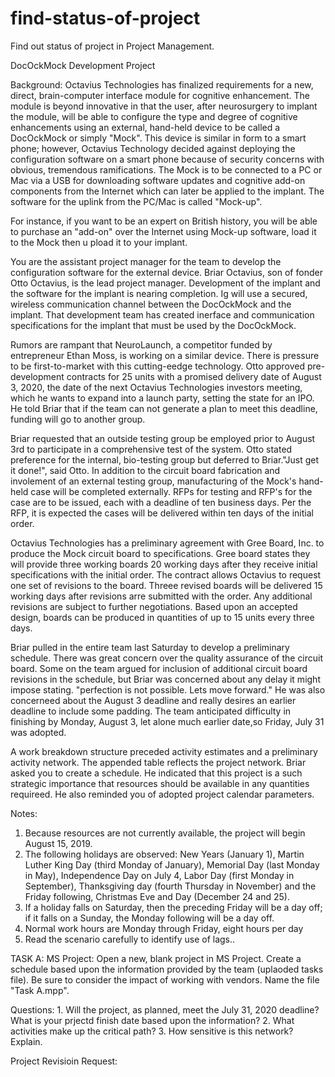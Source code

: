 # find-status-of-project
Find out status of project in Project Management.

DocOckMock Development Project

Background:
Octavius Technologies has finalized requirements for a new, direct, brain-computer interface module for cognitive enhancement. The module is beyond innovative in that the user, after neurosurgery to implant the module, will be able to configure the type and degree of cognitive enhancements using an external, hand-held device to be called a DocOckMock or simply "Mock". This device is similar in form to a smart phone; however, Octavius Technology decided against deploying the configuration software on a smart phone because of security concerns with obvious, tremendous ramifications. The Mock is to be connected to a PC or Mac via a USB for downloading software updates and cognitive add-on components from the Internet which can later be applied to the implant. The software for the uplink from the PC/Mac is called "Mock-up".

For instance, if you want to be an expert on British history, you will be able to purchase an "add-on" over the Internet using Mock-up software, load it to the Mock then u pload it to your implant.

You are the assistant project manager for the team to develop the configuration software for the external device. Briar Octavius, son of fonder Otto Octavius, is the lead project manager. Development of the implant and the software for the implant is nearing completion. Ig will use a secured, wireless communication channel between the DocOckMock and the implant. That development team has created inerface and communication specifications for the implant that must be used by the DocOckMock.

Rumors are rampant that NeuroLaunch, a competitor funded by entrepreneur Ethan Moss, is working on a similar device. There is pressure to be first-to-market with this cutting-eedge technology. Otto approved pre-development contracts for 25 units with a promised delivery date of August 3, 2020, the date of the next Octavius Technologies investors meeting, which he wants to expand into a launch party, setting the state for an IPO. He told Briar that if the team can not generate a plan to meet this deadline, funding will go to another group.

Briar requested that an outside testing group be employed prior to August 3rd to participate in a comprehensive test of the system. Otto stated preference for the internal, bio-testing group but deferred to Briar."Just get it done!", said Otto. In addition to the circuit board fabrication and involement of an external testing group, manufacturing of the Mock's hand-held case will be completed externally. RFPs for testing and RFP's for the case are to be issued, each with a deadline of ten business days. Per the RFP, it is expected the cases will be delivered within ten days of the initial order.

Octavius Technologies has a preliminary agreement with Gree Board, Inc. to produce the Mock circuit board to specifications. Gree board states they will provide three working boards 20 working days after they receive initial specifications with the initial order. The contract allows Octavius to request one set of revisions to the board. Threee revised boards will be delivered 15 working days after revisions arre submitted with the order. Any additional revisions are subject to further negotiations. Based upon an accepted design, boards can be produced in quantities of up to 15 units every three days.

Briar pulled in the entire team last Saturday to develop a preliminary schedule. There was great concern over the quality assurance of the circuit board. Some on the team argued for inclusion of additional circuit board revisions in the schedule, but Briar was concerned about any delay it might impose stating.  "perfection is not possible. Lets move forward." He was also concerneed about the August 3 deadline and really desires an earlier deadline to include some padding. The team anticipated difficulty in finishing by Monday, August 3, let alone much earlier date,so Friday, July 31 was adopted.

A work breakdown structure preceded activity estimates and a preliminary activity network. The appended table reflects the project network. Briar asked you to create a schedule. He indicated that this project is a such strategic importance that resources should be available in any quantities requireed. He also reminded you of adopted project calendar parameters.

Notes:
1. Because resources are not currently available, the project will begin August 15, 2019.
2. The following holidays are observed: New Years (January 1), Martin Luther King Day (third Monday of January), Memorial Day (last Monday in May), Independence Day on July 4, Labor Day (first Monday in September), Thanksgiving day (fourth Thursday in November) and the Friday following, Christmas Eve and Day (December 24 and 25).
3. If a holiday falls on Saturday, then the preceding Friday will be a day off; if it falls on a Sunday, the Monday following will be a day off.
4. Normal work hours are Monday through Friday, eight hours per day
5. Read the scenario carefully to identify use of lags..

TASK A:
MS Project:
    Open a new, blank project in MS Project. Create a schedule based upon the information provided by the team (uplaoded tasks file). Be sure to consider the impact of working with vendors. Name the file "Task A.mpp".
    
Questions:
    1. Will the project, as planned, meet the July 31, 2020 deadline? What is your prjectd finish date based upon the information?
    2. What activities make up the critical path?
    3. How sensitive is this network? Explain.
    
    
Project Revisioin Request:
